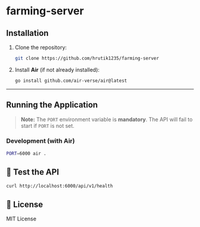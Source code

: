 # farming-server

## Installation

1. Clone the repository:

    ```bash
    git clone https://github.com/hrutik1235/farming-server
    ```

2. Install **Air** (if not already installed):

   ```bash
   go install github.com/air-verse/air@latest
   ```

---

## Running the Application

> **Note:** The `PORT` environment variable is **mandatory**.
> The API will fail to start if `PORT` is not set.

### Development (with Air)

```bash
PORT=6000 air .
```

## 🧪 Test the API

```bash
curl http://localhost:6000/api/v1/health
```

## 📄 License

MIT License
